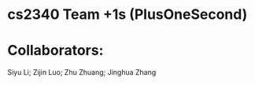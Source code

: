 # cs2340 Team +1s (PlusOneSecond)
# Collaborators:
 Siyu Li;
 Zijin Luo;
 Zhu Zhuang;
 Jinghua Zhang
